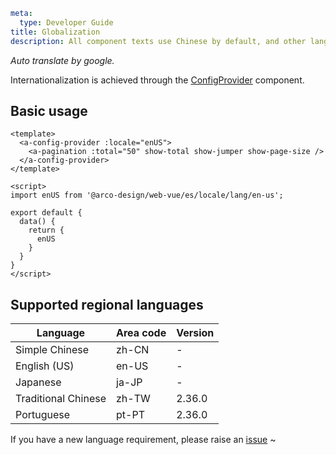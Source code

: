 ```yaml
meta:
  type: Developer Guide
title: Globalization
description: All component texts use Chinese by default, and other languages can be used by setting.
```

*Auto translate by google.*

Internationalization is achieved through the [ConfigProvider](/vue/component/config-provider) component.

## Basic usage

```vue
<template>
  <a-config-provider :locale="enUS">
    <a-pagination :total="50" show-total show-jumper show-page-size />
  </a-config-provider>
</template>

<script>
import enUS from '@arco-design/web-vue/es/locale/lang/en-us';

export default {
  data() {
    return {
      enUS
    }
  }
}
</script>
```

## Supported regional languages

| Language            |Area code| Version |
|---------------------|-----|-----|
| Simple Chinese      |zh-CN| - |
| English (US)        |en-US| - |
| Japanese            |ja-JP| - |
| Traditional Chinese |zh-TW| 2.36.0 |
| Portuguese          |pt-PT| 2.36.0 |

If you have a new language requirement, please raise an [issue](https://arco.design/issue-helper?repo=arco-design-vue) ~
